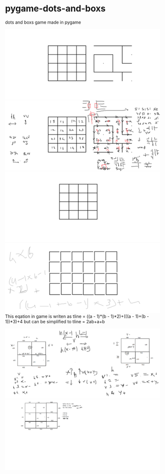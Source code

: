 # pygame-dots-and-boxs
dots and boxs game made in pygame

![](image/444.png)
![](image/444y.png)
![](image/dfdd.png)
![](image/Untitled.png)
This eqation in game is writen as
tline = ((a - 1)*(b - 1)*2)+(((a - 1)+(b - 1))*3)+4
but can be simplified to 
tline = 2ab+a+b

![](image/Untitled1.png)
![](image/Untitled2.png)
